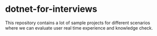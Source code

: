 # dotnet-for-interviews
This repository contains a lot of sample projects for different scenarios where we can evaluate user real time experience and knowledge check.
